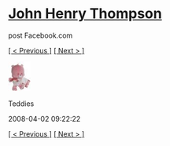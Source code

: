 # [John Henry Thompson](../README.md)
post Facebook.com

[[ < Previous ]](2008-04-02-4.md) [[ Next > ]](2008-04-02-6.md)

[![](../media/2008-04-02/Teddies-4.jpg)](../README.md)

Teddies

2008-04-02 09:22:22

[[ < Previous ]](2008-04-02-4.md) [[ Next > ]](2008-04-02-6.md)